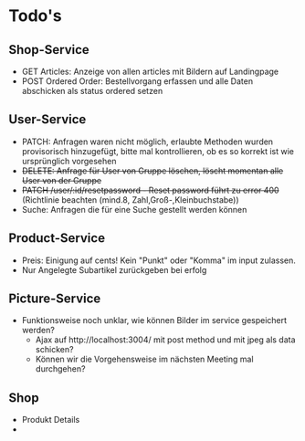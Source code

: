 # Todo's

## Shop-Service
- GET Articles: Anzeige von allen articles mit Bildern auf Landingpage
- POST Ordered Order: Bestellvorgang erfassen und alle Daten abschicken als status ordered setzen

## User-Service
- PATCH: Anfragen waren nicht möglich, erlaubte Methoden wurden provisorisch hinzugefügt, bitte mal kontrollieren, ob es so korrekt ist wie ursprünglich vorgesehen
- ~~DELETE: Anfrage für User von Gruppe löschen, löscht momentan alle User von der Gruppe~~
- ~~PATCH /user/:id/resetpassword - Reset password führt zu error 400~~ (Richtlinie beachten (mind.8, Zahl,Groß-,Kleinbuchstabe))
- Suche: Anfragen die für eine Suche gestellt werden können

## Product-Service
- Preis: Einigung auf cents! Kein "Punkt" oder "Komma" im input zulassen.
- Nur Angelegte Subartikel zurückgeben bei erfolg

## Picture-Service
- Funktionsweise noch unklar, wie können Bilder im service gespeichert werden?
    - Ajax auf http://localhost:3004/ mit post method und mit jpeg als data schicken?
    - Können wir die Vorgehensweise im nächsten Meeting mal durchgehen?

## Shop
- Produkt Details
-
